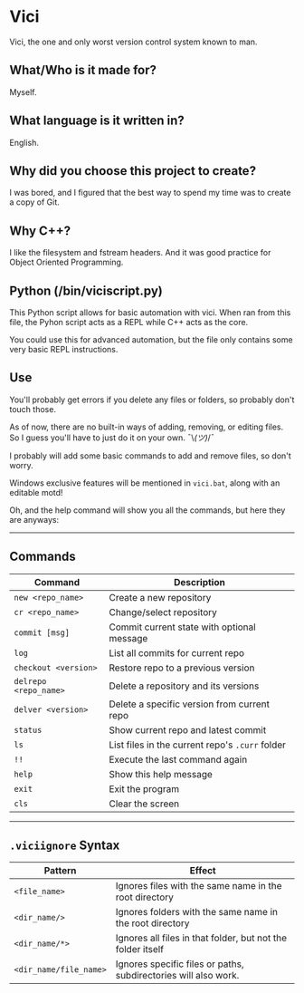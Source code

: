 # Vici

Vici, the one and only worst version control system known to man.

## What/Who is it made for?

Myself.

## What language is it written in?

English.

## Why did you choose this project to create?

I was bored, and I figured that the best way to spend my time was to create a copy of Git.

## Why C++?

I like the filesystem and fstream headers. And it was good practice for Object Oriented Programming.

## Python (/bin/viciscript.py)

This Python script allows for basic automation with vici. When ran from this file, the Pyhon script acts as a REPL while C++ acts as the core.

You could use this for advanced automation, but the file only contains some very basic REPL instructions.

## Use

You'll probably get errors if you delete any files or folders, so probably don't touch those.

As of now, there are no built-in ways of adding, removing, or editing files. So I guess you'll have to just do it on your own. ¯\\_(ツ)_/¯

I probably will add some basic commands to add and remove files, so don't worry.

Windows exclusive features will be mentioned in `vici.bat`, along with an editable motd!

Oh, and the help command will show you all the commands, but here they are anyways:

---

## Commands

| Command                       | Description                                        |
|------------------------------|----------------------------------------------------|
| `new <repo_name>`            | Create a new repository                            |
| `cr <repo_name>`             | Change/select repository                           |
| `commit [msg]`               | Commit current state with optional message         |
| `log`                        | List all commits for current repo                  |
| `checkout <version>`         | Restore repo to a previous version                 |
| `delrepo <repo_name>`        | Delete a repository and its versions               |
| `delver <version>`           | Delete a specific version from current repo        |
| `status`                     | Show current repo and latest commit                |
| `ls`                         | List files in the current repo's `.curr` folder    |
| `!!`                         | Execute the last command again                     |
| `help`                       | Show this help message                             |
| `exit`                       | Exit the program                                   |
| `cls`                        | Clear the screen                                   |

---

## `.viciignore` Syntax

| Pattern                      | Effect                                                                              |
|-----------------------------|-------------------------------------------------------------------------------------|
| `<file_name>`               | Ignores files with the same name in the root directory                             |
| `<dir_name/>`               | Ignores folders with the same name in the root directory                           |
| `<dir_name/*>`              | Ignores all files in that folder, but not the folder itself                        |
| `<dir_name/file_name>`      | Ignores specific files or paths, subdirectories will also work.
